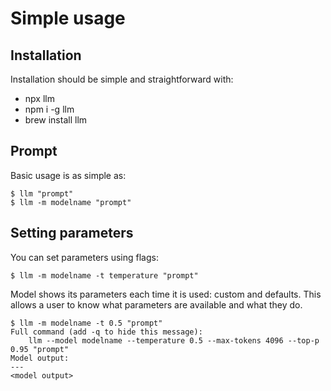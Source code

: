 # Simple usage

## Installation

Installation should be simple and straightforward with:

- npx llm
- npm i -g llm
- brew install llm

## Prompt

Basic usage is as simple as:

```
$ llm "prompt"
$ llm -m modelname "prompt"
```

## Setting parameters

You can set parameters using flags:

```
$ llm -m modelname -t temperature "prompt"
```

Model shows its parameters each time it is used: custom and defaults. This allows a user to know what parameters are available and what they do.

```
$ llm -m modelname -t 0.5 "prompt"
Full command (add -q to hide this message):
	llm --model modelname --temperature 0.5 --max-tokens 4096 --top-p 0.95 "prompt"
Model output:
---
<model output>
```

